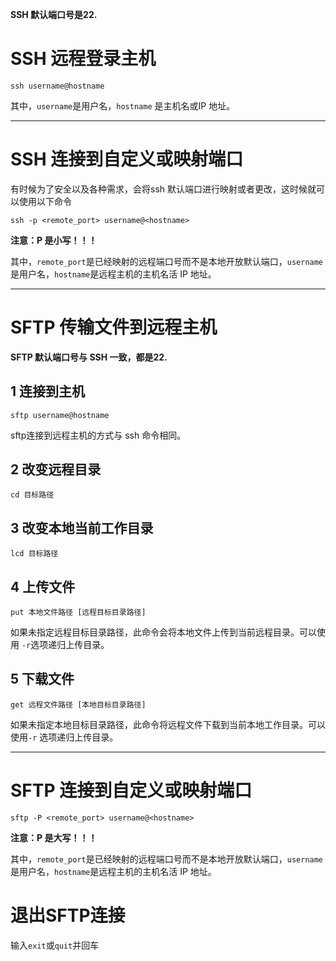 **SSH 默认端口号是22.**

# SSH 远程登录主机

```shell
ssh username@hostname
```

其中，`username`是用户名，`hostname` 是主机名或IP 地址。

---

# SSH 连接到自定义或映射端口

有时候为了安全以及各种需求，会将ssh 默认端口进行映射或者更改，这时候就可以使用以下命令

```shell
ssh -p <remote_port> username@<hostname>
```

**注意：P 是小写！！！**

其中，`remote_port`是已经映射的远程端口号而不是本地开放默认端口，`username`是用户名，`hostname`是远程主机的主机名活 IP 地址。

---

# SFTP 传输文件到远程主机

**SFTP 默认端口号与 SSH 一致，都是22.**

## 1 连接到主机

```shell
sftp username@hostname
```

sftp连接到远程主机的方式与 ssh 命令相同。

## 2 改变远程目录

```plain
cd 目标路径
```

## 3 改变本地当前工作目录

```plain
lcd 目标路径
```

## 4 上传文件

```plain
put 本地文件路径 [远程目标目录路径]
```

如果未指定远程目标目录路径，此命令会将本地文件上传到当前远程目录。可以使用 `-r`选项递归上传目录。

## 5 下载文件

```plain
get 远程文件路径 [本地目标目录路径]
```

如果未指定本地目标目录路径，此命令将远程文件下载到当前本地工作目录。可以使用`-r` 选项递归上传目录。

---

# SFTP 连接到自定义或映射端口

```shell
sftp -P <remote_port> username@<hostname>
```

**注意：P 是大写！！！**

其中，`remote_port`是已经映射的远程端口号而不是本地开放默认端口，`username`是用户名，`hostname`是远程主机的主机名活 IP 地址。

# 退出SFTP连接

输入`exit`或`quit`并回车
